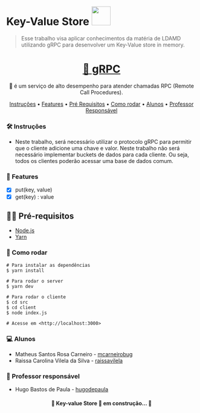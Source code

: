 # Key-Value Store <img src="https://media.giphy.com/media/12oufCB0MyZ1Go/giphy.gif" width="50"></h2>
> Esse trabalho visa aplicar conhecimentos da matéria de LDAMD utilizando gRPC para desenvolver um Key-Value store in memory.

<h1 align="center">
    <a href="https://grpc.io/">🔗 gRPC</a>
</h1>

<p align="center">🚀 é um serviço de alto desempenho para atender chamadas RPC (Remote Call Procedures). </p>
<p align="center">
 <a href="#-instruções">Instruções</a> •
 <a href="#-features">Features</a> • 
 <a href="#-pré-requisitos">Pré Requisitos</a> • 
 <a href="#-como-rodar">Como rodar</a> • 
 <a href="#-alunos">Alunos</a> • 
 <a href="#-professor-responsável">Professor Responsável</a> 
</p>

### 🛠 Instruções

- Neste trabalho, será necessário utilizar o protocolo gRPC para permitir que o cliente adicione uma chave e valor. Neste trabalho não será necessário implementar buckets de dados para cada cliente. 
Ou seja, todos os clientes poderão acessar uma base de dados comum.

### 🚀 Features

- [X] put(key, value)
- [X] get(key) : value

## ✋🏻 Pré-requisitos

- [Node.js](https://nodejs.org/en/)
- [Yarn](https://yarnpkg.com/pt-BR/docs/install)

### 🎲 Como rodar

```
# Para instalar as dependências
$ yarn install

# Para rodar o server
$ yarn dev 

# Para rodar o cliente
$ cd src 
$ cd client 
$ node index.js

# Acesse em <http://localhost:3000>
```

### 💻 Alunos

* Matheus Santos Rosa Carneiro - [mcarneirobug](https://github.com/mcarneirobug)
* Raissa Carolina Vilela da Silva - [raissavilela](https://github.com/raissavilela)

### 📝 Professor responsável

* Hugo Bastos de Paula - [hugodepaula](https://github.com/hugodepaula)


<h4 align="center"> 
	🚧 Key-value Store 🚀 em construção... 🚧
</h4>
